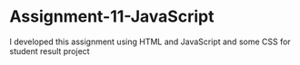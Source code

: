 # Assignment-11-JavaScript
I developed this assignment using HTML and JavaScript and some CSS for student result project
